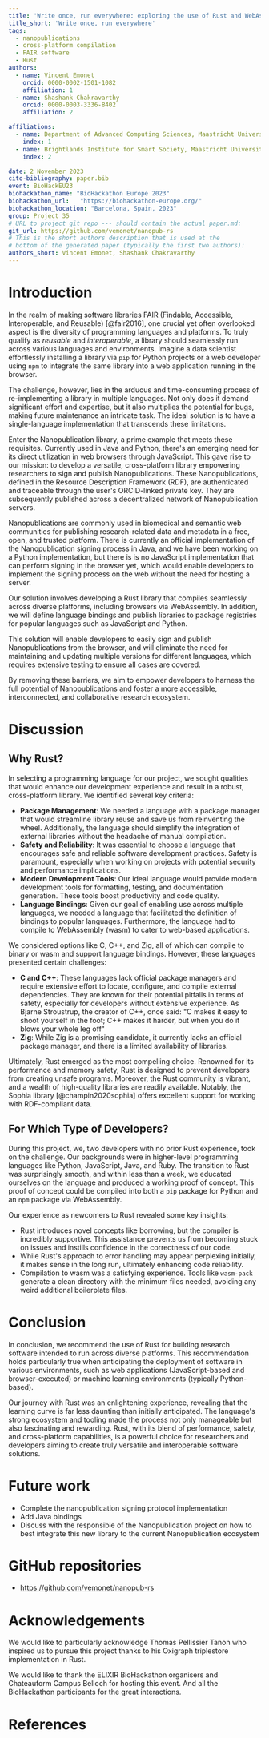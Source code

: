 ```yaml
---
title: 'Write once, run everywhere: exploring the use of Rust and WebAssembly to implement the Nanopublication signing protocol'
title_short: 'Write once, run everywhere'
tags:
  - nanopublications
  - cross-platform compilation
  - FAIR software
  - Rust
authors:
  - name: Vincent Emonet
    orcid: 0000-0002-1501-1082
    affiliation: 1
  - name: Shashank Chakravarthy
    orcid: 0000-0003-3336-8402
    affiliation: 2

affiliations:
  - name: Department of Advanced Computing Sciences, Maastricht University, The Netherlands
    index: 1
  - name: Brightlands Institute for Smart Society, Maastricht University, The Netherlands
    index: 2

date: 2 November 2023
cito-bibliography: paper.bib
event: BioHackEU23
biohackathon_name: "BioHackathon Europe 2023"
biohackathon_url:   "https://biohackathon-europe.org/"
biohackathon_location: "Barcelona, Spain, 2023"
group: Project 35
# URL to project git repo --- should contain the actual paper.md:
git_url: https://github.com/vemonet/nanopub-rs
# This is the short authors description that is used at the
# bottom of the generated paper (typically the first two authors):
authors_short: Vincent Emonet, Shashank Chakravarthy
---
```


# Introduction

In the realm of making software libraries FAIR (Findable, Accessible, Interoperable, and Reusable) [@fair2016], one crucial yet often overlooked aspect is the diversity of programming languages and platforms. To truly qualify as *reusable* and *interoperable*, a library should seamlessly run across various languages and environments. Imagine a data scientist effortlessly installing a library via `pip` for Python projects or a web developer using `npm` to integrate the same library into a web application running in the browser.

The challenge, however, lies in the arduous and time-consuming process of re-implementing a library in multiple languages. Not only does it demand significant effort and expertise, but it also multiplies the potential for bugs, making future maintenance an intricate task. The ideal solution is to have a single-language implementation that transcends these limitations.

Enter the Nanopublication library, a prime example that meets these requisites. Currently used in Java and Python, there's an emerging need for its direct utilization in web browsers through JavaScript. This gave rise to our mission: to develop a versatile, cross-platform library empowering researchers to sign and publish Nanopublications. These Nanopublications, defined in the Resource Description Framework (RDF), are authenticated and traceable through the user's ORCID-linked private key. They are subsequently published across a decentralized network of Nanopublication servers.

Nanopublications are commonly used in biomedical and semantic web communities for publishing research-related data and metadata in a free, open, and trusted platform. There is currently an official implementation of the Nanopublication signing process in Java, and we have been working on a Python implementation, but there is is no JavaScript implementation that can perform signing in the browser yet, which would enable developers to implement the signing process on the web without the need for hosting a server.

Our solution involves developing a Rust library that compiles seamlessly across diverse platforms, including browsers via WebAssembly. In  addition, we will define language bindings and publish libraries to  package registries for popular languages such as JavaScript and Python.

This solution will enable developers to easily sign and publish Nanopublications from the browser, and will eliminate the need for maintaining and updating multiple versions for different languages, which requires extensive testing to ensure all cases are covered.

By removing these barriers, we aim to empower developers to harness the  full potential of Nanopublications and foster a more accessible,  interconnected, and collaborative research ecosystem.

# Discussion

## Why Rust?

In selecting a programming language for our project, we sought qualities that would enhance our development experience and result in a robust, cross-platform library. We identified several key criteria:

- **Package Management**: We needed a language with a package manager that would streamline library reuse and save us from reinventing the wheel. Additionally, the language should simplify the integration of external libraries without the headache of manual compilation.
- **Safety and Reliability**: It was essential to choose a language that encourages safe and reliable software development practices. Safety is paramount, especially when working on projects with potential security and performance implications.
- **Modern Development Tools**: Our ideal language would provide modern development tools for formatting, testing, and documentation generation. These tools boost productivity and code quality.
- **Language Bindings**: Given our goal of enabling use across multiple languages, we needed a language that facilitated the definition of bindings to popular languages. Furthermore, the language had to compile to WebAssembly (wasm) to cater to web-based applications.

We considered options like C, C++, and Zig, all of which can compile to binary or wasm and support language bindings. However, these languages presented certain challenges:

- **C and C++**: These languages lack official package managers and require extensive effort to locate, configure, and compile external dependencies. They are known for their potential pitfalls in terms of safety, especially for developers without extensive experience. As Bjarne Stroustrup, the creator of C++, once said: "C makes it easy to shoot yourself in the foot; C++ makes it harder, but when you do it blows your whole leg off"
- **Zig**: While Zig is a promising candidate, it currently lacks an official package manager, and there is a limited availability of libraries.

Ultimately, Rust emerged as the most compelling choice. Renowned for its performance and memory safety, Rust is designed to prevent developers from creating unsafe programs. Moreover, the Rust community is vibrant, and a wealth of high-quality libraries are readily available. Notably, the Sophia library [@champin2020sophia] offers excellent support for working with RDF-compliant data.

## For Which Type of Developers?

During this project, we, two developers with no prior Rust experience, took on the challenge. Our backgrounds were in higher-level programming languages like Python, JavaScript, Java, and Ruby. The transition to Rust was surprisingly smooth, and within less than a week, we educated ourselves on the language and produced a working proof of concept. This proof of concept could be compiled into both a `pip` package for Python and an `npm` package via WebAssembly.

Our experience as newcomers to Rust revealed some key insights:

- Rust introduces novel concepts like borrowing, but the compiler is incredibly supportive. This assistance prevents us from becoming stuck on issues and instills confidence in the correctness of our code.
- While Rust's approach to error handling may appear perplexing initially, it makes sense in the long run, ultimately enhancing code reliability.
- Compilation to wasm was a satisfying experience. Tools like `wasm-pack` generate a clean directory with the minimum files needed, avoiding any weird additional boilerplate files.

# Conclusion

In conclusion, we recommend the use of Rust for building research software intended to run across diverse platforms. This recommendation holds particularly true when anticipating the deployment of software in various environments, such as web applications (JavaScript-based and browser-executed) or machine learning environments (typically Python-based).

Our journey with Rust was an enlightening experience, revealing that the learning curve is far less daunting than initially anticipated. The language's strong ecosystem and tooling made the process not only manageable but also fascinating and rewarding. Rust, with its blend of performance, safety, and cross-platform capabilities, is a powerful choice for researchers and developers aiming to create truly versatile and interoperable software solutions.

# Future work

* Complete the nanopublication signing protocol implementation
* Add Java bindings
* Discuss with the responsible of the Nanopublication project on how to best integrate this new library to the current Nanopublication ecosystem

# GitHub repositories

* https://github.com/vemonet/nanopub-rs

# Acknowledgements
We would like to particularly acknowledge Thomas Pellissier Tanon who inspired us to pursue this project thanks to his Oxigraph triplestore implementation in Rust.

We would like to thank the ELIXIR BioHackathon organisers and Chateauform Campus Belloch for hosting this event. And all the BioHackathon participants for the great interactions.

# References

